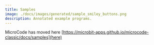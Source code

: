 ```yaml
---
title: Samples
image: ./docs/images/generated/sample_smiley_buttons.png
description: Annotated example programs.
---
```


MicroCode has moved here [https://microbit-apps.github.io/microcode-classic/docs/samples](here)